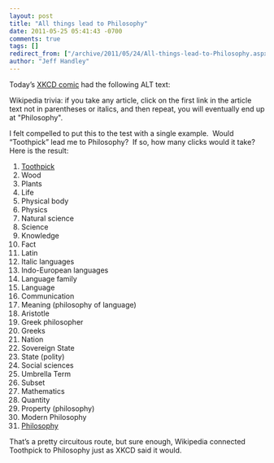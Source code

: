 ```yaml
---
layout: post
title: "All things lead to Philosophy"
date: 2011-05-25 05:41:43 -0700
comments: true
tags: []
redirect_from: ["/archive/2011/05/24/All-things-lead-to-Philosophy.aspx/", "/archive/2011/05/24/all-things-lead-to-philosophy.aspx"]
author: "Jeff Handley"
---
```

<!-- more -->
<p>Today’s <a href="http://www.xkcd.com/903/" target="_blank">XKCD comic</a> had the following ALT text:</p>  <p>Wikipedia trivia: if you take any article, click on the first link in the article text not in parentheses or italics, and then repeat, you will eventually end up at "Philosophy".</p>  <p><font>I felt compelled to put this to the test with a single example.  Would “Toothpick” lead me to Philosophy?  If so, how many clicks would it take?  Here is the result:</font></p>  <ol>   <li><font><a href="http://en.wikipedia.org/wiki/Toothpick" target="_blank">Toothpick</a></font></li>  <li><font>Wood</font></li>  <li><font>Plants</font></li>  <li><font>Life</font></li>  <li><font>Physical body</font></li>  <li><font>Physics</font></li>  <li><font>Natural science</font></li>  <li><font>Science</font></li>  <li><font>Knowledge</font></li>  <li><font>Fact</font></li>  <li><font>Latin</font></li>  <li><font>Italic languages</font></li>  <li><font>Indo-European languages</font></li>  <li><font>Language family</font></li>  <li><font>Language</font></li>  <li><font>Communication</font></li>  <li><font>Meaning (philosophy of language)</font></li>  <li><font>Aristotle</font></li>  <li><font>Greek philosopher</font></li>  <li><font>Greeks</font></li>  <li><font>Nation</font></li>  <li><font>Sovereign State</font></li>  <li><font>State (polity)</font></li>  <li><font>Social sciences</font></li>  <li><font>Umbrella Term</font></li>  <li><font>Subset</font></li>  <li><font>Mathematics</font></li>  <li><font>Quantity</font></li>  <li><font>Property (philosophy)</font></li>  <li><font>Modern Philosophy</font></li>  <li><font><a href="http://en.wikipedia.org/wiki/Philosophy" target="_blank">Philosophy</a></font></li> </ol>  <p><font>That’s a pretty circuitous route, but sure enough, Wikipedia connected Toothpick to Philosophy just as XKCD said it would.</font></p>

